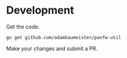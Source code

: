 # Development
Get the code.
```
go get github.com/adambaumeister/panfw-util
```

Make your changes and submit a PR.

